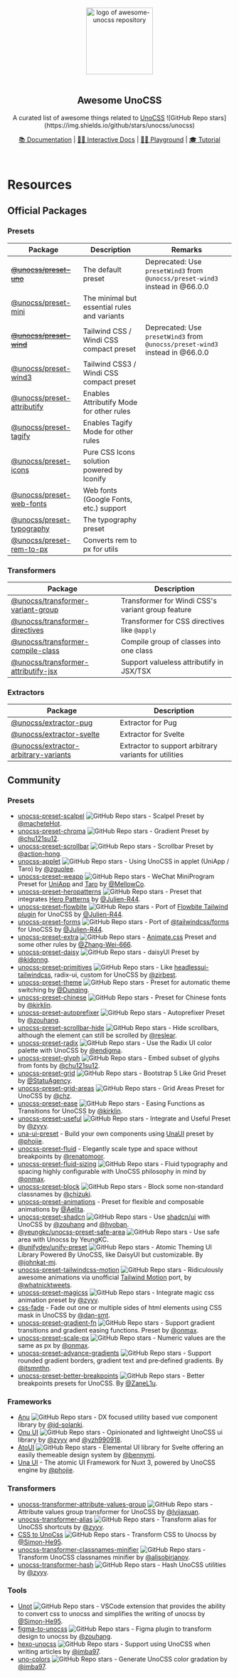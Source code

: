<p align="center">
  <br>
  <img width="150" src="./assets/logo.svg" alt="logo of awesome-unocss repository">
  <br>
  <br>
</p>

<h2 align='center'>Awesome UnoCSS</h2>

<p align='center'>
A curated list of awesome things related to <a href='https://github.com/unocss/unocss'>UnoCSS</a> ![GitHub Repo stars](https://img.shields.io/github/stars/unocss/unocss)
<br>

<p align="center">
<a href="https://unocss.dev/">📚 Documentation</a> |
<a href="https://unocss.dev/interactive/">🧑‍💻 Interactive Docs</a> |
<a href="https://unocss.dev/play/">🤹‍♂️ Playground</a> |
<a href="https://tutorial.unocss.dev/">🎓 Tutorial</a>
</p>
<br>

# Resources

## Official Packages

### Presets

| Package | Description | Remarks |
| ------- | ----------- | ------- |
| <del> [@unocss/preset-uno](/presets/uno) </del> | The default preset | Deprecated: Use `presetWind3` from `@unocss/preset-wind3` instead in @66.0.0 |
| [@unocss/preset-mini](/presets/mini) | The minimal but essential rules and variants | |
| <del> [@unocss/preset-wind](/presets/wind) </del> | Tailwind CSS / Windi CSS compact preset | Deprecated: Use `presetWind3` from `@unocss/preset-wind3` instead in @66.0.0 |
| [@unocss/preset-wind3](/presets/wind) | Tailwind CSS3 / Windi CSS compact preset | |
| [@unocss/preset-attributify](/presets/attributify) | Enables Attributify Mode for other rules | |
| [@unocss/preset-tagify](/presets/tagify) | Enables Tagify Mode for other rules | |
| [@unocss/preset-icons](/presets/icons) | Pure CSS Icons solution powered by Iconify | |
| [@unocss/preset-web-fonts](/presets/web-fonts) | Web fonts (Google Fonts, etc.) support | |
| [@unocss/preset-typography](/presets/typography) | The typography preset | |
| [@unocss/preset-rem-to-px](/presets/rem-to-px) | Converts rem to px for utils | |

### Transformers

| Package | Description |
| ------- | ----------- |
| [@unocss/transformer-variant-group](/transformers/variant-group) | Transformer for Windi CSS's variant group feature |
| [@unocss/transformer-directives](/transformers/directives) | Transformer for CSS directives like `@apply` |
| [@unocss/transformer-compile-class](/transformers/compile-class) | Compile group of classes into one class |
| [@unocss/transformer-attributify-jsx](/transformers/attributify-jsx) | Support valueless attributify in JSX/TSX |

### Extractors

| Package | Description |
| ------- | ----------- |
| [@unocss/extractor-pug](/extractors/pug) | Extractor for Pug |
| [@unocss/extractor-svelte](/extractors/svelte) | Extractor for Svelte |
| [@unocss/extractor-arbitrary-variants](/extractors/arbitrary-variants) | Extractor to support arbitrary variants for utilities |

## Community

### Presets

- [unocss-preset-scalpel](https://github.com/macheteHot/unocss-preset-scalpel) ![GitHub Repo stars](https://img.shields.io/github/stars/macheteHot/unocss-preset-scalpel) - Scalpel Preset by [@macheteHot](https://github.com/macheteHot).
- [unocss-preset-chroma](https://github.com/chu121su12/unocss-preset-chroma) ![GitHub Repo stars](https://img.shields.io/github/stars/chu121su12/unocss-preset-chroma) - Gradient Preset by [@chu121su12](https://github.com/chu121su12).
- [unocss-preset-scrollbar](https://github.com/action-hong/unocss-preset-scrollbar) ![GitHub Repo stars](https://img.shields.io/github/stars/action-hong/unocss-preset-scrollbar) - Scrollbar Preset by [@action-hong](https://github.com/action-hong).
- [unocss-applet](https://github.com/unocss-applet/unocss-applet) ![GitHub Repo stars](https://img.shields.io/github/stars/unocss-applet/unocss-applet) - Using UnoCSS in applet (UniApp / Taro) by [@zguolee](https://github.com/zguolee).
- [unocss-preset-weapp](https://github.com/MellowCo/unocss-preset-weapp) ![GitHub Repo stars](https://img.shields.io/github/stars/MellowCo/unocss-preset-weapp) - WeChat MiniProgram Preset for [UniApp](https://uniapp.dcloud.io) and [Taro](https://taro-docs.jd.com/taro/docs) by [@MellowCo](https://github.com/MellowCo).
- [unocss-preset-heropatterns](https://github.com/Julien-R44/unocss-preset-heropatterns) ![GitHub Repo stars](https://img.shields.io/github/stars/Julien-R44/unocss-preset-heropatterns) - Preset that integrates [Hero Patterns](https://heropatterns.com/) by [@Julien-R44](https://github.com/Julien-R44).
- [unocss-preset-flowbite](https://github.com/Julien-R44/unocss-preset-flowbite) ![GitHub Repo stars](https://img.shields.io/github/stars/Julien-R44/unocss-preset-flowbite) - Port of [Flowbite Tailwind plugin](https://github.com/themesberg/flowbite) for UnoCSS by [@Julien-R44](https://github.com/Julien-R44).
- [unocss-preset-forms](https://github.com/Julien-R44/unocss-preset-forms) ![GitHub Repo stars](https://img.shields.io/github/stars/Julien-R44/unocss-preset-forms) - Port of [@tailwindcss/forms](https://github.com/tailwindlabs/tailwindcss-forms) for UnoCSS by [@Julien-R44](https://github.com/Julien-R44).
- [unocss-preset-extra](https://github.com/MoomFE/unocss-preset-extra) ![GitHub Repo stars](https://img.shields.io/github/stars/MoomFE/unocss-preset-extra) - [Animate.css](https://animate.style) Preset and some other rules by [@Zhang-Wei-666](https://github.com/Zhang-Wei-666).
- [unocss-preset-daisy](https://github.com/kidonng/unocss-preset-daisy) ![GitHub Repo stars](https://img.shields.io/github/stars/kidonng/unocss-preset-daisy) - daisyUI Preset by [@kidonng](https://github.com/kidonng).
- [unocss-preset-primitives](https://github.com/zirbest/unocss-preset-primitives) ![GitHub Repo stars](https://img.shields.io/github/stars/zirbest/unocss-preset-primitives) - Like [headlessui-tailwindcss](https://github.com/tailwindlabs/headlessui/tree/main/packages/%40headlessui-tailwindcss), radix-ui, custom for UnoCSS by [@zirbest](https://github.com/zirbest).
- [unocss-preset-theme](https://github.com/Dunqing/unocss-preset-theme) ![GitHub Repo stars](https://img.shields.io/github/stars/Dunqing/unocss-preset-theme) - Preset for automatic theme switching by [@Dunqing](https://github.com/Dunqing).
- [unocss-preset-chinese](https://github.com/kirklin/unocss-preset-chinese) ![GitHub Repo stars](https://img.shields.io/github/stars/kirklin/unocss-preset-chinese) - Preset for Chinese fonts by [@kirklin](https://github.com/kirklin).
- [unocss-preset-autoprefixer](https://github.com/zouhangwithsweet/unocss-preset-autoprefixer) ![GitHub Repo stars](https://img.shields.io/github/stars/zouhangwithsweet/unocss-preset-autoprefixer) - Autoprefixer Preset by [@zouhang](https://github.com/zouhangwithsweet).
- [unocss-preset-scrollbar-hide](https://github.com/reslear/unocss-preset-scrollbar-hide) ![GitHub Repo stars](https://img.shields.io/github/stars/reslear/unocss-preset-scrollbar-hide) - Hide scrollbars, although the element can still be scrolled by [@reslear](https://github.com/reslear).
- [unocss-preset-radix](https://github.com/endigma/unocss-preset-radix) ![GitHub Repo stars](https://img.shields.io/github/stars/endigma/unocss-preset-radix) - Use the Radix UI color palette with UnoCSS by [@endigma](https://github.com/endigma).
- [unocss-preset-glyph](https://github.com/chu121su12/unocss-preset-glyph) ![GitHub Repo stars](https://img.shields.io/github/stars/chu121su12/unocss-preset-glyph) - Embed subset of glyphs from fonts by [@chu121su12](https://github.com/chu121su12).
- [unocss-preset-grid](https://github.com/StatuAgency/unocss-preset-grid) ![GitHub Repo stars](https://img.shields.io/github/stars/StatuAgency/unocss-preset-grid) - Bootstrap 5 Like Grid Preset by [@StatuAgency](https://github.com/StatuAgency).
- [unocss-preset-grid-areas](https://github.com/chz/unocss-preset-grid-areas) ![GitHub Repo stars](https://img.shields.io/github/stars/chz/unocss-preset-grid-areas) - Grid Areas Preset for UnoCSS by [@chz](https://github.com/chz).
- [unocss-preset-ease](https://github.com/kirklin/unocss-preset-ease) ![GitHub Repo stars](https://img.shields.io/github/stars/kirklin/unocss-preset-ease) - Easing Functions as Transitions for UnoCSS by [@kirklin](https://github.com/kirklin).
- [unocss-preset-useful](https://github.com/unpreset/unocss-preset-useful) ![GitHub Repo stars](https://img.shields.io/github/stars/unpreset/unocss-preset-useful) - Integrate and Useful Preset by [@zyyv](https://github.com/zyyv).
- [una-ui-preset](https://unaui.com/getting-started/installation#presets-mode) - Build your own components using [UnaUI](https://unaui.com/) preset by [@phojie](https://github.com/phojie).
- [unocss-preset-fluid](https://renatomoor.github.io/unocss-preset-fluid/) - Elegantly scale type and space without breakpoints by [@renatomoor](https://github.com/renatomoor).
- [unocss-preset-fluid-sizing](https://github.com/onmax/unocss-preset-fluid-sizing/) ![GitHub Repo stars](https://img.shields.io/github/stars/onmax/unocss-preset-fluid-sizing) - Fluid typography and spacing highly configurable with UnoCSS philosophy in mind by [@onmax](https://github.com/onmax).
- [unocss-preset-block](https://github.com/unpreset/unocss-preset-block) ![GitHub Repo stars](https://img.shields.io/github/stars/unpreset/unocss-preset-block) - Block some non‑standard classnames by [@chizuki](https://github.com/chizukicn).
- [unocss-preset-animations](https://unocss-preset-animations.aelita.me/) - Preset for flexible and composable animations by [@Aelita](https://github.com/xsjcTony).
- [unocss-preset-shadcn](https://github.com/hyoban/unocss-preset-shadcn#readme) ![GitHub Repo stars](https://img.shields.io/github/stars/hyoban/unocss-preset-shadcn) - Use [shadcn/ui](https://ui.shadcn.com) with UnoCSS by [@zouhang](https://github.com/zouhangwithsweet) and [@hyoban](https://github.com/hyoban).
- [@yeungkc/unocss-preset-safe-area](https://github.com/YeungKC/unocss-preset-safe-area) ![GitHub Repo stars](https://img.shields.io/github/stars/YeungKC/unocss-preset-safe-area) - Use safe area with Unocss by YeungKC.
- [@unifydev/unify-preset](https://github.com/unify-ui-dev/unify-preset/blob/main/README.md) ![GitHub Repo stars](https://img.shields.io/github/stars/unify-ui-dev/unify-preset) - Atomic Theming UI Library Powered By UnoCSS, like DaisyUI but customizable. By [@johnkat-mj](https://github.com/Johnkat-Mj).
- [unocss-preset-tailwindcss-motion](https://github.com/whatnickcodes/unocss-preset-tailwindcss-motion) ![GitHub Repo stars](https://img.shields.io/github/stars/whatnickcodes/unocss-preset-tailwindcss-motion) - Ridiculously awesome animations via unofficial [Tailwind Motion](https://rombo.co/tailwind) port, by [@whatnicktweets](https://x.com/whatnicktweets).
- [unocss-preset-magicss](https://github.com/unpreset/unocss-preset-magicss) ![GitHub Repo stars](https://img.shields.io/github/stars/unpreset/unocss-preset-magicss) - Integrate magic css animation preset by [@zyyv](https://github.com/zyyv).
- [css-fade](https://www.npmjs.com/package/css-fade) - Fade out one or multiple sides of html elements using CSS mask in UnoCSS by [@dan-smt](https://github.com/dan-smt).
- [unocss-preset-gradient-fn](https://github.com/onmax/unocss-preset-gradient-fn) ![GitHub Repo stars](https://img.shields.io/github/stars/onmax/unocss-preset-gradient-fn) - Support gradient transitions and gradient easing functions. Preset by [@onmax](https://github.com/onmax).
- [unocss-preset-scale-px](https://github.com/onmax/unocss-preset-scale-px) ![GitHub Repo stars](https://img.shields.io/github/stars/onmax/unocss-preset-scale-px) - Numeric values are the same as px by [@onmax](https://github.com/onmax).
- [unocss-preset-advance-gradients](https://github.com/itsmnthn/unocss-preset-advance-gradients) ![GitHub Repo stars](https://img.shields.io/github/stars/itsmnthn/unocss-preset-advance-gradients) - Support rounded gradient borders, gradient text and pre‑defined gradients. By [@itsmnthn](https://github.com/itsmnthn).
- [unocss-preset-better-breakpoints](https://github.com/ZaneL1u/unocss-preset-better-breakpoints) ![GitHub Repo stars](https://img.shields.io/github/stars/ZaneL1u/unocss-preset-better-breakpoints) - Better breakpoints presets for UnoCSS. By [@ZaneL1u](https://github.com/ZaneL1u).

### Frameworks

- [Anu](https://github.com/jd-solanki/anu) ![GitHub Repo stars](https://img.shields.io/github/stars/jd-solanki/anu) - DX focused utility based vue component library by [@jd-solanki](https://github.com/jd-solanki).
- [Onu UI](https://github.com/onu-ui/onu-ui) ![GitHub Repo stars](https://img.shields.io/github/stars/onu-ui/onu-ui) - Opinionated and lightweight UnoCSS ui library by [@zyyv](https://github.com/zyyv) and [@yzh990918](https://github.com/yzh990918).
- [AtoUI](https://github.com/bennymi/ato-ui) ![GitHub Repo stars](https://img.shields.io/github/stars/bennymi/ato-ui) - Elemental UI library for Svelte offering an easily themeable design system by [@bennymi](https://github.com/bennymi).
- [Una UI](https://unaui.com/) - The atomic UI Framework for Nuxt 3, powered by UnoCSS engine by [@phojie](https://github.com/phojie).

### Transformers

- [unocss-transformer-attribute-values-group](https://github.com/lvjiaxuan/unocss-transformer-attribute-values-group) ![GitHub Repo stars](https://img.shields.io/github/stars/lvjiaxuan/unocss-transformer-attribute-values-group) - Attribute values group transformer for UnoCSS by [@lvjiaxuan](https://github.com/lvjiaxuan).
- [unocss-transformer-alias](https://github.com/zyyv/unocss-transformer-alias) ![GitHub Repo stars](https://img.shields.io/github/stars/zyyv/unocss-transformer-alias) - Transform alias for UnoCSS shortcuts by [@zyyv](https://github.com/zyyv).
- [CSS to UnoCss](https://github.com/Simon-He95/transformToUnoCSS) ![GitHub Repo stars](https://img.shields.io/github/stars/Simon-He95/transformToUnoCSS) - Transform CSS to Unocss by [@Simon-He95](https://github.com/Simon-He95).
- [unocss-transformer-classnames-minifier](https://github.com/alisobirjanov/unocss-transformer-classnames-minifier) ![GitHub Repo stars](https://img.shields.io/github/stars/alisobirjanov/unocss-transformer-classnames-minifier) - Transform UnoCSS classnames minifier by [@alisobirjanov](https://github.com/alisobirjanov).
- [unocss-transformer-hash](https://github.com/unpreset/unocss-transformer-hash) ![GitHub Repo stars](https://img.shields.io/github/stars/unpreset/unocss-transformer-hash) - Hash UnoCSS utilities by [@zyyv](https://github.com/zyyv).

### Tools

- [Unot](https://github.com/Simon-He95/unot) ![GitHub Repo stars](https://img.shields.io/github/stars/Simon-He95/unot) - VSCode extension that provides the ability to convert css to unocss and simplifies the writing of unocss by [@Simon-He95](https://github.com/Simon-He95).
- [figma-to-unocss](https://github.com/zouhangwithsweet/figma-to-unocss) ![GitHub Repo stars](https://img.shields.io/github/stars/zouhangwithsweet/figma-to-unocss) - Figma plugin to transform design to unocss by [@zouhang](https://github.com/zouhangwithsweet).
- [hexo-unocss](https://github.com/imba97/hexo-unocss) ![GitHub Repo stars](https://img.shields.io/github/stars/imba97/hexo-unocss) - Support using UnoCSS when writing articles by [@imba97](https://github.com/imba97).
- [uno-colors](https://github.com/imba97/uno-colors) ![GitHub Repo stars](https://img.shields.io/github/stars/imba97/uno-colors) - Generate UnoCSS color gradation by [@imba97](https://github.com/imba97).
